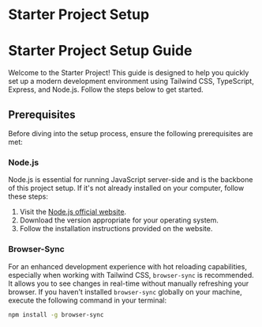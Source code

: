 # Starter Project Setup
# Starter Project Setup Guide

Welcome to the Starter Project! This guide is designed to help you quickly set up a modern development environment using Tailwind CSS, TypeScript, Express, and Node.js. Follow the steps below to get started.

## Prerequisites

Before diving into the setup process, ensure the following prerequisites are met:

### Node.js

Node.js is essential for running JavaScript server-side and is the backbone of this project setup. If it's not already installed on your computer, follow these steps:

1. Visit the [Node.js official website](https://nodejs.org/).
2. Download the version appropriate for your operating system.
3. Follow the installation instructions provided on the website.

### Browser-Sync

For an enhanced development experience with hot reloading capabilities, especially when working with Tailwind CSS, `browser-sync` is recommended. It allows you to see changes in real-time without manually refreshing your browser. If you haven't installed `browser-sync` globally on your machine, execute the following command in your terminal:

```bash 
npm install -g browser-sync
```

